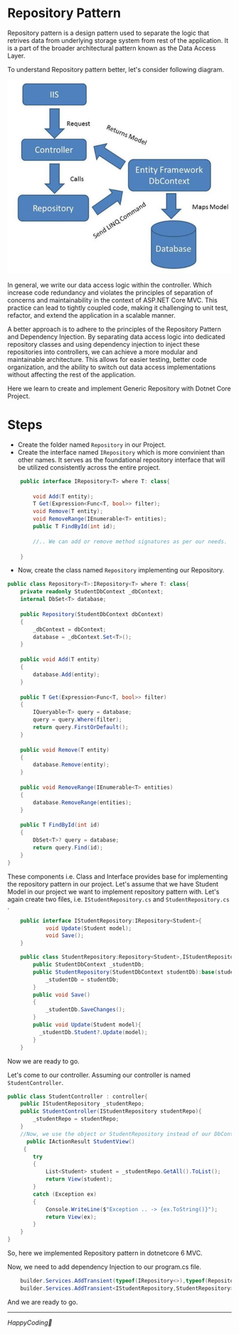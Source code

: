 # Repository Pattern
Repository pattern is a design pattern used to separate the logic that retrives data from underlying storage system from rest of the application. It is a part of the broader architectural pattern known as the Data Access Layer.

To understand Repository pattern better, let's consider following diagram.

![Repository Pattern](Images/Repository.jpg)

In general, we write our data access logic within the controller. Which increase code redundancy and  violates the principles of separation of concerns and maintainability in the context of ASP.NET Core MVC. This practice can lead to tightly coupled code, making it challenging to unit test, refactor, and extend the application in a scalable manner.

A better approach is to adhere to the principles of the Repository Pattern and Dependency Injection. By separating data access logic into dedicated repository classes and using dependency injection to inject these repositories into controllers, we can achieve a more modular and maintainable architecture. This allows for easier testing, better code organization, and the ability to switch out data access implementations without affecting the rest of the application.

Here we learn to create and implement Generic Repository with Dotnet Core Project.

# Steps 
- Create the folder named `Repository` in our Project.
- Create the interface named `IRepository` which is more convinient than other names. It serves as the foundational repository interface that will be utilized consistently across the entire project.

```c#
    public interface IRepository<T> where T: class{

        void Add(T entity);
        T Get(Expression<Func<T, bool>> filter);
        void Remove(T entity);
        void RemoveRange(IEnumerable<T> entities);
        public T FindById(int id);

        //.. We can add or remove method signatures as per our needs.

    }

```

- Now, create the class named `Repository` implementing our Repository.
```c#
public class Repository<T>:IRepository<T> where T: class{
    private readonly StudentDbContext _dbContext;
    internal DbSet<T> database;

    public Repository(StudentDbContext dbContext)
    {
        _dbContext = dbContext;
        database = _dbContext.Set<T>();
    }

    public void Add(T entity)
    {
        database.Add(entity);
    }

    public T Get(Expression<Func<T, bool>> filter)
    {
        IQueryable<T> query = database;
        query = query.Where(filter);
        return query.FirstOrDefault();
    }

    public void Remove(T entity)
    {
        database.Remove(entity);
    }

    public void RemoveRange(IEnumerable<T> entities)
    {
        database.RemoveRange(entities);
    }

    public T FindById(int id)
    {
        DbSet<T>? query = database;
        return query.Find(id);
    }
}

```

These components i.e. Class and Interface provides base for implementing the repository pattern in our project. Let's assume that we have Student Model in our project we want to implement repository pattern with. Let's again create two files, i.e. `IStudentRepository.cs` and `StudentRepository.cs` .

```C#
    public interface IStudentRepository:IRepository<Student>{
            void Update(Student model);
            void Save();
    }
```

```C#
    public class StudentRepository:Repository<Student>,IStudentRepository{
        public StudentDbContext _studentDb;
        public StudentRepository(StudentDbContext studentDb):base(studentDb){
            _studentDb = studentDb;
        }
        public void Save()
        {
            _studentDb.SaveChanges();
        }
        public void Update(Student model){
          _studentDb.Student?.Update(model);
        }
    }
```

Now we are ready to go.

Let's come to our controller. Assuming our controller is named `StudentController`.
```C#
public class StudentController : controller{
    public IStudentRepository _studentRepo;
    public StudentController(IStudentRepository studentRepo){
        _studentRepo = studentRepo;
    }
    //Now, we use the object or StudentRepository instead of our DbContexts'.
      public IActionResult StudentView()
     {
        try
        {
            List<Student> student = _studentRepo.GetAll().ToList();
            return View(student);
        }
        catch (Exception ex)
        {
            Console.WriteLine($"Exception .. -> {ex.ToString()}");
            return View(ex);
        }
    }
}

```

So, here we implemented Repository pattern in dotnetcore 6 MVC.

Now, we need to add dependency Injection to our program.cs file.
```c#
    builder.Services.AddTransient(typeof(IRepository<>),typeof(Repository<>));
    builder.Services.AddTransient<IStudentRepository,StudentRepository>();

```
And we are ready to go.

---
*HappyCoding🤞*
